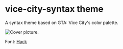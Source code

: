 # vice-city-syntax theme

A syntax theme based on GTA: Vice City's color palette.

![Cover picture.](http://i.imgur.com/fBKa2Fa.png)

Font: [Hack](http://sourcefoundry.org/hack/)
